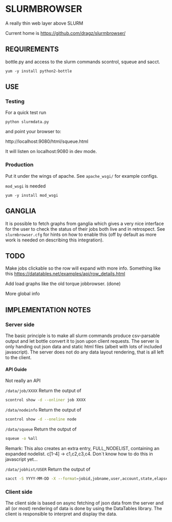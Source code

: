 # SLURMBROWSER

A really thin web layer above SLURM

Current home is https://github.com/dragz/slurmbrowser/

## REQUIREMENTS

bottle.py and access to the slurm commands scontrol, squeue and sacct.

```
yum -y install python2-bottle
```

## USE

### Testing

For a quick test run
```
python slurmdata.py
```

and point your browser to:

  http://localhost:9080/html/squeue.html

It will listen on localhost:9080 in dev mode.

### Production

Put it under the wings of apache. See `apache_wsgi/` for example configs.

`mod_wsgi` is needed
```
yum -y install mod_wsgi
```

## GANGLIA

It is possible to fetch graphs from ganglia which gives a very nice interface
for the user to check the status of their jobs both live and in retrospect. See
`slurmbrowser.cfg` for hints on how to enable this (off by default as more work
is needed on describing this integration).


## TODO

Make jobs clickable so the row will expand with more info. Something
like this https://datatables.net/examples/api/row_details.html

Add load graphs like the old torque jobbrowser. (done)

More global info

## IMPLEMENTATION NOTES

### Server side

The basic principle is to make all slurm commands produce csv-parsable
output and let bottle convert it to json upon client requests. The
server is only handing out json data and static html files (albeit
with lots of included javascript). The server
does not do any data layout rendering, that is all left to the client.

#### API Guide

Not really an API

`/data/job/XXXX` Return the output of

```sh
scontrol show -d --onliner job XXXX
```

`/data/nodeinfo` Return the output of

```sh
scontrol show -d --oneline node
```

`/data/squeue` Return the output of

```sh
squeue -o %all
```

Remark: This also creates an extra entry, FULL_NODELIST, containing an
expanded nodelist. c[1-4] -> c1,c2,c3,c4. Don`t know how to do this in
javascript yet...

`/data/jobhist/USER` Return the output of

```sh
sacct -S YYYY-MM-DD -X --format=jobid,jobname,user,account,state,elapsed,start,end,nnodes,ncpus,nodelist --parsable2 -u USER
```

### Client side

The client side is based on async fetching of json data from the
server and all (or most) rendering of data is done by using the
DataTables library. The client is responsible to interpret and display
the data.
